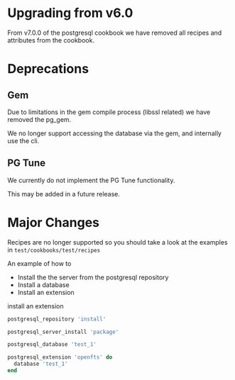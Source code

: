 # Upgrading from v6.0

From v7.0.0 of the postgresql cookbook we have removed all recipes and attributes from the cookbook.

# Deprecations

## Gem

Due to limitations in the gem compile process (libssl related) we have removed the pg_gem.

We no longer support accessing the database via the gem, and internally use the cli.

## PG Tune

We currently do not implement the PG Tune functionality.

This may be added in a future release.

# Major Changes

Recipes are no longer supported so you should take a look at the examples in `test/cookbooks/test/recipes`

An example of how to

- Install the the server from the postgresql repository
- Install a database
- Install an extension

install an extension

```ruby
postgresql_repository 'install'

postgresql_server_install 'package'

postgresql_database 'test_1'

postgresql_extension 'openfts' do
  database 'test_1'
end
```
